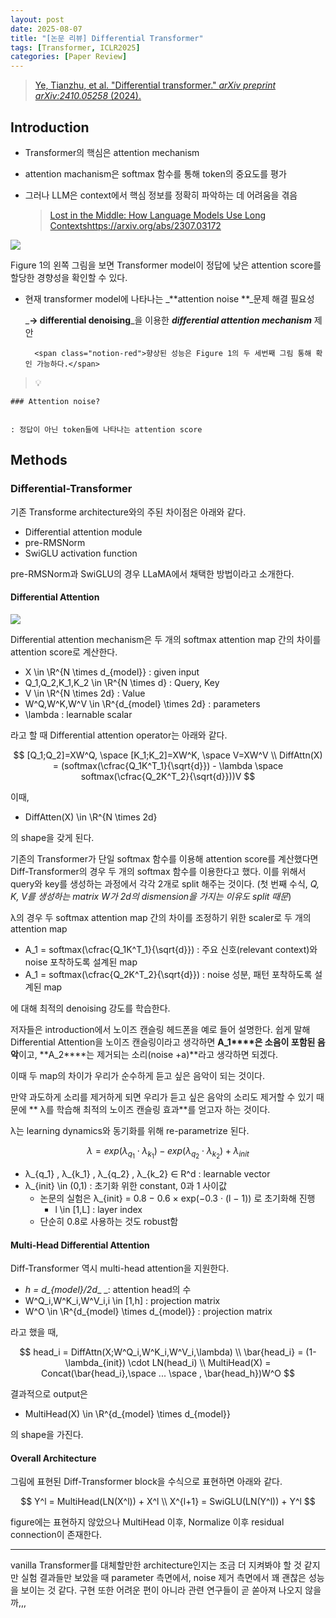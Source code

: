 ```yaml
---
layout: post
date: 2025-08-07
title: "[논문 리뷰] Differential Transformer"
tags: [Transformer, ICLR2025]
categories: [Paper Review]
---
```


> [Ye, Tianzhu, et al. "Differential transformer." ](https://arxiv.org/abs/2410.05258)[_arXiv preprint arXiv:2410.05258_](https://arxiv.org/abs/2410.05258)[ (2024).](https://arxiv.org/abs/2410.05258)



## Introduction

- Transformer의 핵심은 attention mechanism
- attention machanism은 softmax 함수를 통해 token의 중요도를 평가
- 그러나 LLM은 context에서 핵심 정보를 정확히 파악하는 데 어려움을 겪음

	> [Lost in the Middle: How Language Models Use Long Contextshttps://arxiv.org/abs/2307.03172](https://arxiv.org/abs/2307.03172)


![](https://prod-files-secure.s3.us-west-2.amazonaws.com/542b861c-36a8-4051-84e5-8804b6728dba/9083ea56-691a-4752-ae26-47f403431ac8/image.png?X-Amz-Algorithm=AWS4-HMAC-SHA256&X-Amz-Content-Sha256=UNSIGNED-PAYLOAD&X-Amz-Credential=ASIAZI2LB466XAHQHZXG%2F20250828%2Fus-west-2%2Fs3%2Faws4_request&X-Amz-Date=20250828T170048Z&X-Amz-Expires=3600&X-Amz-Security-Token=IQoJb3JpZ2luX2VjEFEaCXVzLXdlc3QtMiJHMEUCIDu7pfnX0IfbM4cFTTIrFDwRZJNj%2Fsfmzv6G%2F7oKXlp9AiEAm%2FW9TwXDitN1YrVew90fcB6mv2sGi3XbTJRc5xVeXrQqiAQIqv%2F%2F%2F%2F%2F%2F%2F%2F%2F%2FARAAGgw2Mzc0MjMxODM4MDUiDHSZkWSETz7L6yWedSrcAw8%2FYDnAmpY7S4BroC2udSSm32QPg8sR6%2FPiGDCVsAlLLLmgAFCjQy%2FtwNo%2F8rQ9fEprCw0r3fa%2Bfyg%2F3qVaeElFgiyaciXgp%2F5ez54g7NrHQuysAp3wryaGUKRxLygyC44v926oHNiaRsJxmp1h2knL6a5OEGpuOYJ7MzDgArM%2Ff9iN9ZAF1juqgtC2lrjzFOdO80UFHcMZWKUy8gGvdhHShEtck7dtA%2BV88cidAWQavL49QF2d0OuIKYl9mHhmGDtl0lUC6K9v49HGleXHqgFs0F5F8siV3WNC%2BMRnYyb8NHXf2YlBR67Wa3YAa4FuieLGZVWxwVZPmUXwQgBAs3gi4iBDJnUleJOI5n9p945PMh8XYd5bCdQGL55p2MKy56D36Nb0M5S53g2pM7cmGInOLwAPaTRSnF2ZCiBP7lxyZavMgv7YPgDD8PBHWZEsfpBLZSs63D3PaoT6P%2FTP4SAkTzeyb%2FJ3%2BVlKeavYLTzuPI0tR5QK6Dhjsy%2Bpuls5dZHKA7FyEapez6SkMlm9LnM3orUZQfH6B%2BKnSVVZA0JGdWsjeFoLFmRtwUlMoHLmBZdTldvY39OyZRKz9fhPFgw90tWSOcKIdYS2FrFKZQnVtkPEw3eoi8lJTVHLMP%2BLwsUGOqUB90NV%2Bz9f0tNBeTz4HDwCPi3cliA6NIpz2jC6tqk2HzEeyZgOr8jdSFoFtBDG7bjaEZW3BFk3iy9gbWa4oIIi%2F92QAurneJMff1QTWgCSZBTg7a3GKAQHtzGinHr6%2FSOBWFCSvVH%2FU5Kif9Rxf5B%2FP%2FDffk5W5p2HztWwybrbLtYYDVgpo85HbysFZ4HTYzPZYee7%2BjqL3YKKB%2FJLq%2BCACAyr7qxA&X-Amz-Signature=ded1e4494fa97fbf67331fc5a6266874bead8ee9b2d0e027397711e7c295bd57&X-Amz-SignedHeaders=host&x-amz-checksum-mode=ENABLED&x-id=GetObject)


Figure 1의 왼쪽 그림을 보면 Transformer model이 정답에 낮은 attention score를 할당한 경향성을 확인할 수 있다.

- 현재 transformer model에 나타나는 _**attention noise **_문제 해결 필요성

	_**→ differential denoising**_을 이용한 _**differential attention mechanism**_ 제안


		<span class="notion-red">향상된 성능은 Figure 1의 두 세번째 그림 통해 확인 가능하다.</span>


> 💡 


	### Attention noise?


	: 정답이 아닌 token들에 나타나는 attention score



## Methods



### Differential-Transformer


기존 Transforme architecture와의 주된 차이점은 아래와 같다.

- Differential attention module
- pre-RMSNorm
- SwiGLU activation function

pre-RMSNorm과 SwiGLU의 경우 LLaMA에서 채택한 방법이라고 소개한다.



#### Differential Attention


![](https://prod-files-secure.s3.us-west-2.amazonaws.com/542b861c-36a8-4051-84e5-8804b6728dba/116d70b2-1963-4810-9167-f4c7d8a06e8f/image.png?X-Amz-Algorithm=AWS4-HMAC-SHA256&X-Amz-Content-Sha256=UNSIGNED-PAYLOAD&X-Amz-Credential=ASIAZI2LB466XAHQHZXG%2F20250828%2Fus-west-2%2Fs3%2Faws4_request&X-Amz-Date=20250828T170048Z&X-Amz-Expires=3600&X-Amz-Security-Token=IQoJb3JpZ2luX2VjEFEaCXVzLXdlc3QtMiJHMEUCIDu7pfnX0IfbM4cFTTIrFDwRZJNj%2Fsfmzv6G%2F7oKXlp9AiEAm%2FW9TwXDitN1YrVew90fcB6mv2sGi3XbTJRc5xVeXrQqiAQIqv%2F%2F%2F%2F%2F%2F%2F%2F%2F%2FARAAGgw2Mzc0MjMxODM4MDUiDHSZkWSETz7L6yWedSrcAw8%2FYDnAmpY7S4BroC2udSSm32QPg8sR6%2FPiGDCVsAlLLLmgAFCjQy%2FtwNo%2F8rQ9fEprCw0r3fa%2Bfyg%2F3qVaeElFgiyaciXgp%2F5ez54g7NrHQuysAp3wryaGUKRxLygyC44v926oHNiaRsJxmp1h2knL6a5OEGpuOYJ7MzDgArM%2Ff9iN9ZAF1juqgtC2lrjzFOdO80UFHcMZWKUy8gGvdhHShEtck7dtA%2BV88cidAWQavL49QF2d0OuIKYl9mHhmGDtl0lUC6K9v49HGleXHqgFs0F5F8siV3WNC%2BMRnYyb8NHXf2YlBR67Wa3YAa4FuieLGZVWxwVZPmUXwQgBAs3gi4iBDJnUleJOI5n9p945PMh8XYd5bCdQGL55p2MKy56D36Nb0M5S53g2pM7cmGInOLwAPaTRSnF2ZCiBP7lxyZavMgv7YPgDD8PBHWZEsfpBLZSs63D3PaoT6P%2FTP4SAkTzeyb%2FJ3%2BVlKeavYLTzuPI0tR5QK6Dhjsy%2Bpuls5dZHKA7FyEapez6SkMlm9LnM3orUZQfH6B%2BKnSVVZA0JGdWsjeFoLFmRtwUlMoHLmBZdTldvY39OyZRKz9fhPFgw90tWSOcKIdYS2FrFKZQnVtkPEw3eoi8lJTVHLMP%2BLwsUGOqUB90NV%2Bz9f0tNBeTz4HDwCPi3cliA6NIpz2jC6tqk2HzEeyZgOr8jdSFoFtBDG7bjaEZW3BFk3iy9gbWa4oIIi%2F92QAurneJMff1QTWgCSZBTg7a3GKAQHtzGinHr6%2FSOBWFCSvVH%2FU5Kif9Rxf5B%2FP%2FDffk5W5p2HztWwybrbLtYYDVgpo85HbysFZ4HTYzPZYee7%2BjqL3YKKB%2FJLq%2BCACAyr7qxA&X-Amz-Signature=96e9006236f7ff03e25348d321db33524896403d0a3fb66c61d36f1d9ca261fd&X-Amz-SignedHeaders=host&x-amz-checksum-mode=ENABLED&x-id=GetObject)


Differential attention mechanism은 두 개의 softmax attention map 간의 차이를 attention score로 계산한다.

- X \in \R^{N \times d\_{model}} : given input
- Q\_1,Q\_2,K\_1,K\_2 \in \R^{N \times d} : Query, Key
- V \in \R^{N \times 2d} : Value
- W^Q,W^K,W^V \in \R^{d\_{model} \times 2d} : parameters
- \lambda : learnable scalar

라고 할 때 Differential attention operator는 아래와 같다.


$$
[Q_1;Q_2]=XW^Q, \space [K_1;K_2]=XW^K, \space V=XW^V \\
DiffAttn(X) = (softmax(\cfrac{Q_1K^T_1}{\sqrt{d}}) - \lambda \space softmax(\cfrac{Q_2K^T_2}{\sqrt{d}}))V
$$


이때,

- DiffAtten(X) \in \R^{N \times 2d}

의 shape을 갖게 된다.


기존의 Transformer가 단일 softmax 함수를 이용해 attention score를 계산했다면 Diff-Transformer의 경우 두 개의 softmax 함수를 이용한다고 했다. 이를 위해서 query와 key를 생성하는 과정에서 각각 2개로 split 해주는 것이다. <span class="notion-red">(첫 번째 수식, </span><span class="notion-red">_Q, K, V를 생성하는 matrix W가 2d의 dismension을 가지는 이유도 split 때문_</span><span class="notion-red">)</span>


 λ의 경우 두 softmax attention map 간의 차이를 조정하기 위한 scaler로 두 개의 attention map

- A\_1 = softmax(\cfrac{Q\_1K^T\_1}{\sqrt{d}}) : 주요 신호(relevant context)와 noise 포착하도록 설계된 map
- A\_1 = softmax(\cfrac{Q\_2K^T\_2}{\sqrt{d}}) : noise 성분, 패턴 포착하도록 설계된 map 

에 대해 최적의 denoising 강도를 학습한다.


저자들은 introduction에서 노이즈 캔슬링 헤드폰을 예로 들어 설명한다. 쉽게 말해 Differential Attention을 노이즈 캔슬링이라고 생각하면 **A\_1****은 소음이 포함된 음악**이고, **A\_2****는 제거되는 소리(noise +a)**라고 생각하면 되겠다. 


이때 두 map의 차이가 우리가 순수하게 듣고 싶은 음악이 되는 것이다. 


만약 과도하게 소리를 제거하게 되면 우리가 듣고 싶은 음악의 소리도 제거할 수 있기 때문에 ** λ를 학습해 최적의 노이즈 캔슬링 효과**를 얻고자 하는 것이다.


λ는 learning dynamics와 동기화를 위해 re-parametrize 된다.


$$
\lambda = exp(\lambda_{q_1} \cdot \lambda_{k_1}) - exp(\lambda_{q_2} \cdot \lambda_{k_2}) + \lambda_{init}
$$

- λ\_{q\_1} , λ\_{k\_1} , λ\_{q\_2} , λ\_{k\_2} ∈ R^d : learnable vector
- λ\_{init} \in (0,1) : 초기화 위한 constant, 0과 1 사이값
	- 논문의 실험은 λ\_{init} = 0.8 − 0.6 × exp(−0.3 · (l − 1)) 로 초기화해 진행
		- l \in [1,L] : layer index
	- 단순히 0.8로 사용하는 것도 robust함


#### **Multi-Head Differential Attention**


Diff-Transformer 역시 multi-head attention을 지원한다.

- _h = d\_{model}/2d__ _: attention head의 수
- W^Q\_i,W^K\_i,W^V\_i,i \in [1,h] : projection matrix
- W^O \in \R^{d\_{model} \times d\_{model}} : projection matrix

라고 했을 때,


$$
head_i = DiffAttn(X;W^Q_i,W^K_i,W^V_i,\lambda) \\
\bar{head_i} = (1-\lambda_{init}) \cdot LN(head_i) \\
MultiHead(X) = Concat(\bar{head_i},\space ... \space , \bar{head_h})W^O
$$


결과적으로 output은

- MultiHead(X) \in \R^{d\_{model} \times d\_{model}}

의 shape을 가진다.



#### Overall Architecture


그림에 표현된 Diff-Transformer block을 수식으로 표현하면 아래와 같다.


$$
Y^l = MultiHead(LN(X^l)) + X^l \\
X^{l+1} = SwiGLU(LN(Y^l)) + Y^l
$$


figure에는 표현하지 않았으나 MultiHead 이후, Normalize 이후 residual connection이 존재한다.


---


vanilla Transformer를 대체할만한 architecture인지는 조금 더 지켜봐야 할 것 같지만 실험 결과들만 보았을 때 parameter 측면에서, noise 제거 측면에서 꽤 괜찮은 성능을 보이는 것 같다. 구현 또한 어려운 편이 아니라 관련 연구들이 곧 쏟아져 나오지 않을까,,,


